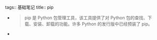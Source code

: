 tags:: 基础笔记
title:: pip

- > pip 是 Python 包管理工具，该工具提供了对 Python 包的查找、下载、安装、卸载的功能。许多 Python 的发行版中已经预装了 pip。
-